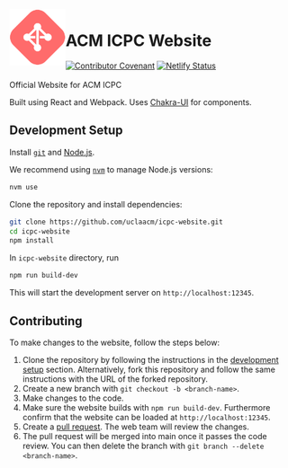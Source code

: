<img align=left width=100 src=public/static/icon/logo.svg alt="ICPC logo">

# ACM ICPC Website

[![Contributor Covenant](https://img.shields.io/badge/Contributor%20Covenant-v2.0%20adopted-ff69b4.svg)](CODE_OF_CONDUCT.md)
[![Netlify Status](https://api.netlify.com/api/v1/badges/777861e3-68f3-4363-a673-8da56142c043/deploy-status)](https://app.netlify.com/sites/admiring-johnson-e4d28e/deploys)
\
\
Official Website for ACM ICPC

Built using React and Webpack. Uses [Chakra-UI](https://chakra-ui.com) for
components.

## Development Setup

Install [`git`](https://git-scm.com/) and [Node.js](https://nodejs.org/en).

We recommend using [`nvm`](https://github.com/nvm-sh/nvm) to manage Node.js
versions:

```sh
nvm use
```

Clone the repository and install dependencies:

```sh
git clone https://github.com/uclaacm/icpc-website.git
cd icpc-website
npm install
```

In `icpc-website` directory, run

```sh
npm run build-dev
```

This will start the development server on `http://localhost:12345`.

## Contributing

To make changes to the website, follow the steps below:

1. Clone the repository by following the instructions in the
   [development setup](#development-setup) section. Alternatively, fork this
   repository and follow the same instructions with the URL of the forked
   repository.
2. Create a new branch with `git checkout -b <branch-name>`.
3. Make changes to the code.
4. Make sure the website builds with `npm run build-dev`. Furthermore confirm
   that the website can be loaded at `http://localhost:12345`.
5. Create a [pull request](https://github.com/uclaacm/icpc-website/pulls). The
   web team will review the changes.
6. The pull request will be merged into main once it passes the code review. You
   can then delete the branch with `git branch --delete <branch-name>`.
